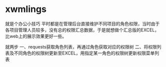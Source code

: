 # xwmlings
就是个办公小技巧
平时都是在管理后台直接维护不同项目的角色权限，当时由于各项目管理人员较多，没有总的权限汇总数据，于是就想做个汇总版的EXCEL，比web上的展示效果更好一些。

就两步
一、requests获取角色列表，再通过角色获取对应的权限树
二、将权限列表及不同角色的权限树更新至EXCEL，用指定某一角色的权限树更新权限菜单列表
